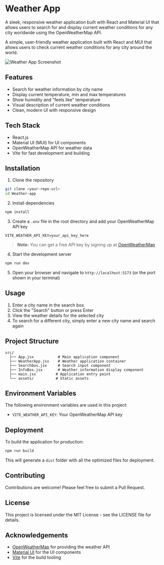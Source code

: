 # Weather App

A sleek, responsive weather application built with React and Material UI that allows users to search for and display current weather conditions for any city worldwide using the OpenWeatherMap API.

A simple, user-friendly weather application built with React and MUI that allows users to check current weather conditions for any city around the world.

![Weather App Screenshot](public/screenshot.png)

## Features

- Search for weather information by city name
- Display current temperature, min and max temperatures
- Show humidity and "feels like" temperature
- Visual description of current weather conditions
- Clean, modern UI with responsive design

## Tech Stack

- React.js
- Material UI (MUI) for UI components
- OpenWeatherMap API for weather data
- Vite for fast development and building

## Installation

1. Clone the repository

```bash
git clone <your-repo-url>
cd Weather-app
```

2. Install dependencies

```bash
npm install
```

3. Create a `.env` file in the root directory and add your OpenWeatherMap API key

```
VITE_WEATHER_API_KEY=your_api_key_here
```

> **Note:** You can get a free API key by signing up at [OpenWeatherMap](https://openweathermap.org/api)

4. Start the development server

```bash
npm run dev
```

5. Open your browser and navigate to `http://localhost:5173` (or the port shown in your terminal)

## Usage

1. Enter a city name in the search box
2. Click the "Search" button or press Enter
3. View the weather details for the selected city
4. To search for a different city, simply enter a new city name and search again

## Project Structure

```
src/
  ├── App.jsx           # Main application component
  ├── WeatherApp.jsx    # Weather application container
  ├── Searchbox.jsx     # Search input component
  ├── InfoBox.jsx       # Weather information display component
  ├── main.jsx         # Application entry point
  └── assets/          # Static assets
```

## Environment Variables

The following environment variables are used in this project:

- `VITE_WEATHER_API_KEY`: Your OpenWeatherMap API key

## Deployment

To build the application for production:

```bash
npm run build
```

This will generate a `dist` folder with all the optimized files for deployment.

## Contributing

Contributions are welcome! Please feel free to submit a Pull Request.

## License

This project is licensed under the MIT License - see the LICENSE file for details.

## Acknowledgements

- [OpenWeatherMap](https://openweathermap.org/) for providing the weather API
- [Material UI](https://mui.com/) for the UI components
- [Vite](https://vitejs.dev/) for the build tooling

